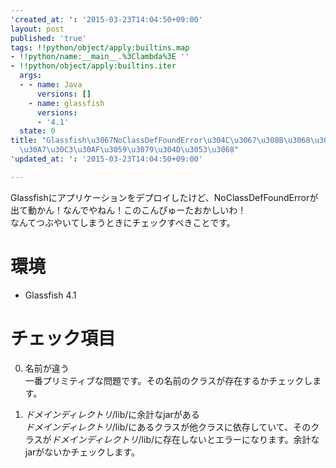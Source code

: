 ```yaml
---
'created_at: ': '2015-03-23T14:04:50+09:00'
layout: post
published: 'true'
tags: !!python/object/apply:builtins.map
- !!python/name:__main__.%3Clambda%3E ''
- !!python/object/apply:builtins.iter
  args:
  - - name: Java
      versions: []
    - name: glassfish
      versions:
      - '4.1'
  state: 0
title: "Glassfish\u3067NoClassDefFoundError\u304C\u3067\u308B\u3068\u304D\u306B\u30C1\
  \u30A7\u30C3\u30AF\u3059\u3079\u304D\u3053\u3068"
'updated_at: ': '2015-03-23T14:04:50+09:00'

---
```

Glassfishにアプリケーションをデプロイしたけど、NoClassDefFoundErrorが出て動かん！なんでやねん！このこんぴゅーたおかしいわ！  
なんてつぶやいてしまうときにチェックすべきことです。  
  
# 環境  
  
- Glassfish 4.1  
  
# チェック項目  
  
0. 名前が違う  
一番プリミティブな問題です。その名前のクラスが存在するかチェックします。  
  
0. *ドメインディレクトリ*/lib/に余計なjarがある  
*ドメインディレクトリ*/lib/にあるクラスが他クラスに依存していて、そのクラスが*ドメインディレクトリ*/lib/に存在しないとエラーになります。余計なjarがないかチェックします。  
